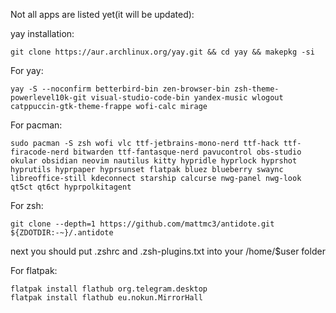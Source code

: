 Not all apps are listed yet(it will be updated):

yay installation:
```
git clone https://aur.archlinux.org/yay.git && cd yay && makepkg -si
```

For yay:
```
yay -S --noconfirm betterbird-bin zen-browser-bin zsh-theme-powerlevel10k-git visual-studio-code-bin yandex-music wlogout catppuccin-gtk-theme-frappe wofi-calc mirage
```

For pacman:
```
sudo pacman -S zsh wofi vlc ttf-jetbrains-mono-nerd ttf-hack ttf-firacode-nerd bitwarden ttf-fantasque-nerd pavucontrol obs-studio okular obsidian neovim nautilus kitty hypridle hyprlock hyprshot hyprutils hyprpaper hyprsunset flatpak bluez blueberry swaync libreoffice-still kdeconnect starship calcurse nwg-panel nwg-look qt5ct qt6ct hyprpolkitagent
```
For zsh:
```
git clone --depth=1 https://github.com/mattmc3/antidote.git ${ZDOTDIR:-~}/.antidote
```
next you should put .zshrc and .zsh-plugins.txt into your /home/$user folder

For flatpak:
```
flatpak install flathub org.telegram.desktop
flatpak install flathub eu.nokun.MirrorHall
```
